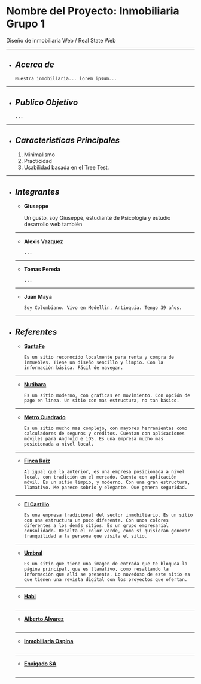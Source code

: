 # Nombre del Proyecto: Inmobiliaria Grupo 1
Diseño de inmobiliaria Web  / Real State Web
___

+ ## ___Acerca de___
    ```
    Nuestra inmobiliaria... lorem ipsum...
___

+ ## ___Publico Objetivo___
    ```
    ...
___

+ ## ___Caracteristicas Principales___
    1. Minimalismo
    2. Practicidad
    3. Usabilidad basada en el Tree Test.
___

+ ## ___Integrantes___

   - __Giuseppe__

        Un gusto, soy Giuseppe, estudiante de Psicología y estudio desarrollo web también 
    ___

   - __Alexis Vazquez__

        ```
        ...
    ___

    - __Tomas Pereda__

        ```
        ...
    ___

    - __Juan Maya__

        ```
        Soy Colombiano. Vivo en Medellin, Antioquia. Tengo 39 años.
    ___

+ ## ___Referentes___

    - __[SantaFe](https://www.arrendamientossantafe.com/)__
        ```
        Es un sitio reconocido localmente para renta y compra de inmuebles. Tiene un diseño sencillo y limpio. Con la información básica. Fácil de navegar.
    ___

    - __[Nutibara](https://anutibara.com/)__
        ```
        Es un sitio moderno, con graficas en movimiento. Con opción de pago en línea. Un sitio con mas estructura, no tan básico.
    ___
    - __[Metro Cuadrado](https://www.metrocuadrado.com/)__
        ```
        Es un sitio mucho mas complejo, con mayores herramientas como calculadores de seguros y créditos. Cuentan con aplicaciones móviles para Android e iOS. Es una empresa mucho mas posicionada a nivel local.
    ___
    - __[Finca Raiz](https://www.fincaraiz.com.co/)__
        ```
        Al igual que la anterior, es una empresa posicionada a nivel local, con tradición en el mercado. Cuenta con aplicación móvil. Es un sitio limpio, y moderno. Con una gran estructura, llamativo. Me parece sobrio y elegante. Que genera seguridad.
    ___
    - __[El Castillo](https://www.arrendamientoselcastillo.com.co/)__
        ```
        Es una empresa tradicional del sector inmobiliario. Es un sitio con una estructura un poco diferente. Con unos colores diferentes a los demás sitios. Es un grupo empresarial consolidado. Resalta el color verde, como si quisieran generar tranquilidad a la persona que visita el sitio.
    ___
    - __[Umbral](https://arrendamientosumbral.co/)__
        ```
        Es un sitio que tiene una imagen de entrada que te bloquea la página principal, que es llamativo, como resaltando la información que allí se presenta. Lo novedoso de este sitio es que tienen una revista digital con los proyectos que ofertan.
    ___
    - __[Habi](https://habi.co/)__
        ```
    ___
    - __[Alberto Alvarez](https://albertoalvarez.com/)__
        ```
    ___
    - __[Inmobiliaria Ospina](https://www.inmobiliariaospina.com/)__
        ```
    ___
    - __[Envigado SA](https://www.arrendamientosenvigadosa.com/)__
        ```
    ___




















